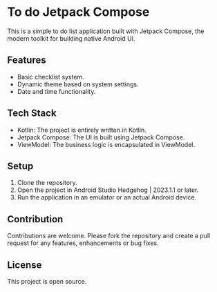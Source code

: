 # To do Jetpack Compose

This is a simple to do list application built with Jetpack Compose, the modern toolkit for building native Android UI.

## Features

- Basic checklist system.
- Dynamic theme based on system settings.
- Date and time functionality.

## Tech Stack

- Kotlin: The project is entirely written in Kotlin.
- Jetpack Compose: The UI is built using Jetpack Compose.
- ViewModel: The business logic is encapsulated in ViewModel.

## Setup

1. Clone the repository.
2. Open the project in Android Studio Hedgehog | 2023.1.1 or later.
3. Run the application in an emulator or an actual Android device.

## Contribution

Contributions are welcome. Please fork the repository and create a pull request for any features, enhancements or bug fixes.

## License

This project is open source.
